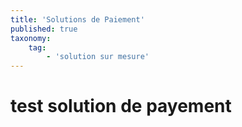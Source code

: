 ```yaml
---
title: 'Solutions de Paiement'
published: true
taxonomy:
    tag:
        - 'solution sur mesure'
---
```


# test solution de payement